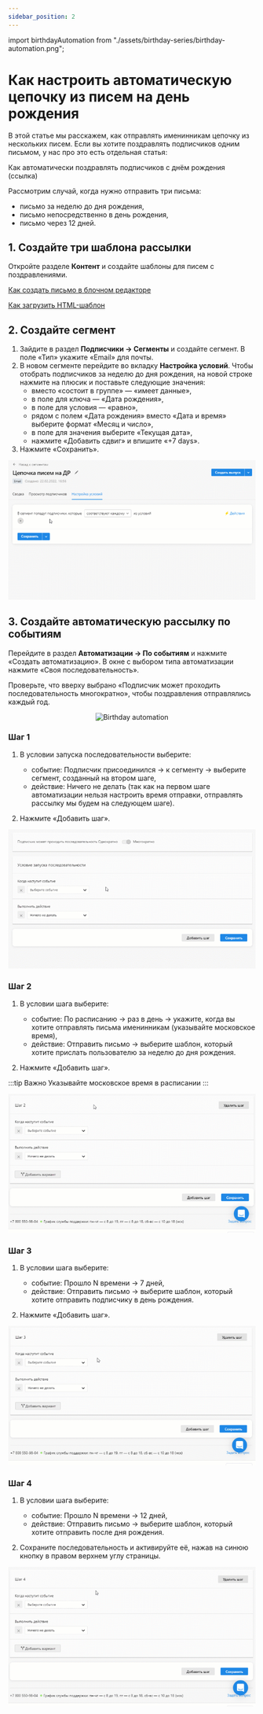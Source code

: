 ```yaml
---
sidebar_position: 2
---
```

import birthdayAutomation from "./assets/birthday-series/birthday-automation.png";

# Как настроить автоматическую цепочку из писем на день рождения

В этой статье мы расскажем, как отправлять именинникам цепочку из нескольких писем. Если вы хотите поздравлять подписчиков одним письмом, у нас про это есть отдельная статья:

Как автоматически поздравлять подписчиков с днём рождения (ссылка)

Рассмотрим случай, когда нужно отправить три письма:
- письмо за неделю до дня рождения,
- письмо непосредственно в день рождения,
- письмо через 12 дней.

## 1. Создайте три шаблона рассылки
Откройте разделе **Контент** и создайте шаблоны для писем с поздравлениями.

[Как создать письмо в блочном редакторе](/docs/email-campaigns/create-your-campaign/drag-and-drop-editor.md)

[Как загрузить HTML-шаблон](/docs/email-campaigns/create-your-campaign/how-to-upload-html-template.md)

## 2. Создайте сегмент
1. Зайдите в раздел **Подписчики → Сегменты** и создайте сегмент. В поле «Тип» укажите «Email» для почты.
2. В новом сегменте перейдите во вкладку **Настройка условий**. Чтобы отобрать подписчиков за неделю до дня рождения, на новой строке нажмите на плюсик и поставьте следующие значения:
    - вместо «состоит в группе» — «имеет данные»,
    - в поле для ключа — «Дата рождения»,
    - в поле для условия — «равно»,
    - рядом с полем «Дата рождения» вместо «Дата и время» выберите формат «Месяц и число»,
    - в поле для значения выберите «Текущая дата»,
    - нажмите «Добавить сдвиг» и впишите «+7 days».
3. Нажмите «Сохранить».

![Segment for birthdays](./assets/birthday-series/segment-for-birthdays.gif) <br/>

## 3. Создайте автоматическую рассылку по событиям
Перейдите в раздел **Автоматизации → По событиям** и нажмите «Создать автоматизацию». В окне с выбором типа автоматизации нажмите «Своя последовательность».

Проверьте, что вверху выбрано «Подписчик может проходить последовательность многократно», чтобы поздравления отправлялись каждый год.

<p align="center">
    <img src={birthdayAutomation} alt="Birthday automation" />
</p>

### Шаг 1
1. В условии запуска последовательности выберите:
    - событие: Подписчик присоединился → к сегменту → выберите сегмент, созданный на втором шаге,
    - действие: Ничего не делать (так как на первом шаге автоматизации нельзя настроить время отправки, отправлять рассылку мы будем на следующем шаге).

2. Нажмите «Добавить шаг».

![Step 1](./assets/birthday-series/step-1.gif) <br/>

### Шаг 2
1. В условии шага выберите:
    - событие: По расписанию → раз в день → укажите, когда вы хотите отправлять письма именинникам (указывайте московское время),
    - действие: Отправить письмо → выберите шаблон, который хотите прислать пользователю за неделю до дня рождения.

2. Нажмите «Добавить шаг».

:::tip Важно
Указывайте московское время в расписании
:::

![Step 2](./assets/birthday-series/step-2.gif) <br/>

### Шаг 3
1. В условии шага выберите:
    - событие: Прошло N времени → 7 дней,
    - действие: Отправить письмо → выберите шаблон, который хотите отправить подписчику в день рождения.

2. Нажмите «Добавить шаг».

![Step 3](./assets/birthday-series/step-3.gif) <br/>

### Шаг 4
1. В условии шага выберите:
    - событие: Прошло N времени → 12 дней,
    - действие: Отправить письмо → выберите шаблон, который хотите отправить после дня рождения.

2. Сохраните последовательность и активируйте её, нажав на синюю кнопку в правом верхнем углу страницы.

![Step 4](./assets/birthday-series/step-4.gif) <br/>